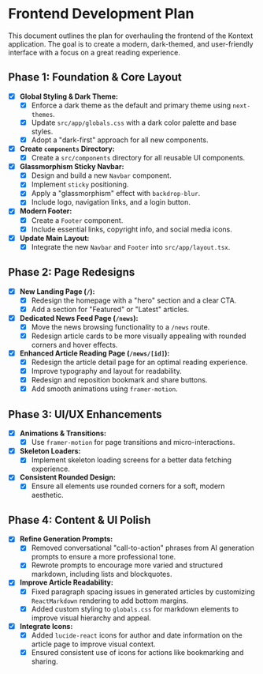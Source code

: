 # Frontend Development Plan

This document outlines the plan for overhauling the frontend of the Kontext application. The goal is to create a modern, dark-themed, and user-friendly interface with a focus on a great reading experience.

## Phase 1: Foundation & Core Layout

-   [x] **Global Styling & Dark Theme:**
    -   [x] Enforce a dark theme as the default and primary theme using `next-themes`.
    -   [x] Update `src/app/globals.css` with a dark color palette and base styles.
    -   [x] Adopt a "dark-first" approach for all new components.

-   [x] **Create `components` Directory:**
    -   [x] Create a `src/components` directory for all reusable UI components.

-   [x] **Glassmorphism Sticky Navbar:**
    -   [x] Design and build a new `Navbar` component.
    -   [x] Implement `sticky` positioning.
    -   [x] Apply a "glassmorphism" effect with `backdrop-blur`.
    -   [x] Include logo, navigation links, and a login button.

-   [x] **Modern Footer:**
    -   [x] Create a `Footer` component.
    -   [x] Include essential links, copyright info, and social media icons.

-   [x] **Update Main Layout:**
    -   [x] Integrate the new `Navbar` and `Footer` into `src/app/layout.tsx`.

## Phase 2: Page Redesigns

-   [x] **New Landing Page (`/`):**
    -   [x] Redesign the homepage with a "hero" section and a clear CTA.
    -   [x] Add a section for "Featured" or "Latest" articles.

-   [x] **Dedicated News Feed Page (`/news`):**
    -   [x] Move the news browsing functionality to a `/news` route.
    -   [x] Redesign article cards to be more visually appealing with rounded corners and hover effects.

-   [x] **Enhanced Article Reading Page (`/news/[id]`):**
    -   [x] Redesign the article detail page for an optimal reading experience.
    -   [x] Improve typography and layout for readability.
    -   [x] Redesign and reposition bookmark and share buttons.
    -   [x] Add smooth animations using `framer-motion`.

## Phase 3: UI/UX Enhancements

-   [x] **Animations & Transitions:**
    -   [x] Use `framer-motion` for page transitions and micro-interactions.

-   [x] **Skeleton Loaders:**
    -   [x] Implement skeleton loading screens for a better data fetching experience.

-   [x] **Consistent Rounded Design:**
    -   [x] Ensure all elements use rounded corners for a soft, modern aesthetic.

## Phase 4: Content & UI Polish

-   [x] **Refine Generation Prompts:**
    -   [x] Removed conversational "call-to-action" phrases from AI generation prompts to ensure a more professional tone.
    -   [x] Rewrote prompts to encourage more varied and structured markdown, including lists and blockquotes.

-   [x] **Improve Article Readability:**
    -   [x] Fixed paragraph spacing issues in generated articles by customizing `ReactMarkdown` rendering to add bottom margins.
    -   [x] Added custom styling to `globals.css` for markdown elements to improve visual hierarchy and appeal.

-   [x] **Integrate Icons:**
    -   [x] Added `lucide-react` icons for author and date information on the article page to improve visual context.
    -   [x] Ensured consistent use of icons for actions like bookmarking and sharing.